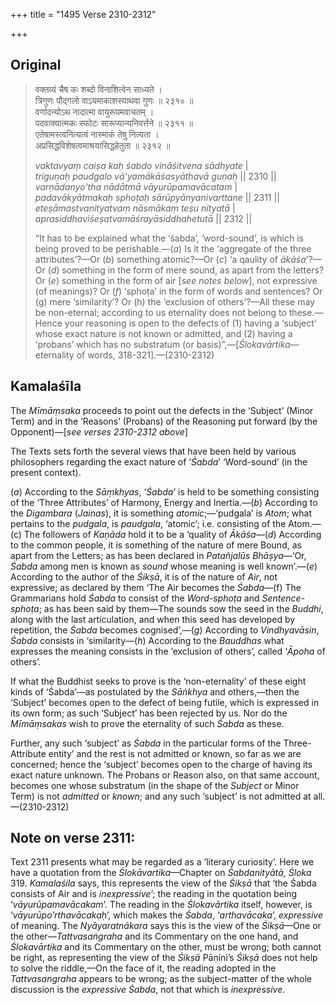 +++
title = "1495 Verse 2310-2312"

+++
## Original 
>
> वक्तव्यं चैष कः शब्दो विनाशित्वेन साध्यते ।  
> त्रिगुणः पौद्गलो वाऽयमाकाशस्याथवा गुणः ॥ २३१० ॥  
> वर्णादन्योऽथ नादात्मा वायुरूपमवाचतम् ।  
> पदवाक्यात्मकः स्फोटः सारूप्यान्यनिवर्त्तने ॥ २३११ ॥  
> एतेषामस्त्वनित्यत्वं नास्माकं तेषु नित्यता ।  
> अप्रसिद्धविशेषत्वमाश्रयासिद्धहेतुता ॥ २३१२ ॥ 
>
> *vaktavyaṃ caiṣa kaḥ śabdo vināśitvena sādhyate* \|  
> *triguṇaḥ paudgalo vā'yamākāśasyāthavā guṇaḥ* \|\| 2310 \|\|  
> *varṇādanyo'tha nādātmā vāyurūpamavācatam* \|  
> *padavākyātmakaḥ sphoṭaḥ sārūpyānyanivarttane* \|\| 2311 \|\|  
> *eteṣāmastvanityatvaṃ nāsmākaṃ teṣu nityatā* \|  
> *aprasiddhaviśeṣatvamāśrayāsiddhahetutā* \|\| 2312 \|\| 
>
> “It has to be explained what the ‘śabda’, ‘word-sound’, is which is being proved to be perishable.—(*a*) Is it the ‘aggregate of the three attributes’?—Or (*b*) something atomic?—Or (*c*) ‘a qaulity of *ākāśa*’?—Or (*d*) something in the form of mere sound, as apart from the letters? Or (*e*) something in the form of air [*see notes below*], not expressive (of meanings)? Or (*f*) ‘sphoṭa’ in the form of words and sentences? Or (g) mere ‘similarity’? Or (h) the ‘exclusion of others’?—All these may be non-eternal; according to us eternality does not belong to these.—Hence your reasoning is open to the defects of (1) having a ‘subject’ whose exact nature is not known or admitted, and (2) having a ‘probans’ which has no substratum (or basis)”,—[*Ślokavārtika*—eternality of words, 318-321].—(2310-2312)



## Kamalaśīla

The *Mīmāṃsaka* proceeds to point out the defects in the ‘Subject’ (Minor Term) and in the ‘Reasons’ (Probans) of the Reasoning put forward (by the Opponent)—[*see verses 2310-2312 above*]

The Texts sets forth the several views that have been held by various philosophers regarding the exact nature of ‘*Śabda*’ ‘Word-sound’ (in the present context).

(*a*) According to the *Sāṃkhyas*, ‘*Śabda*’ is held to be something consisting of the ‘Three Attributes’ of Harmony, Energy and Inertia.—(*b*) According to the *Digambara* (*Jainas*), it is something *atomic*;—‘pudgala’ is *Atom*; what pertains to the *pudgala*, is *paudgala*, ‘atomic’; i.e. consisting of the Atom.—(c) The followers of *Kaṇāda* hold it to be a ‘quality of *Ākāśa*—(*d*) According to the common people, it is something of the nature of mere Bound, as apart from the Letters; as has been declared in *Patañjalūs Bhāṣya*—‘Or, *Śabda* among men is known as *sound* whose meaning is well known’.—(*e*) According to the author of the *Śikṣā*, it is of the nature of *Air*, not expressive; as declared by them ‘The Air becomes the *Śabda*—(f) The Grammarians hold *Śabda* to consist of the *Word-sphoṭa* and *Sentence-sphoṭa*; as has been said by them—The sounds sow the seed in the *Buddhi*, along with the last articulation, and when this seed has developed by repetition, the *Śabda* becomes cognised’,—(*g*) According to *Vindhyavāsin*, *Śabda* consists in ‘similarity—(*h*) According to the *Bauddhas* what expresses the meaning consists in the ‘exclusion of others’, called ‘*Āpoha* of others’.

If what the Buddhist seeks to prove is the ‘non-eternality’ of these eight kinds of ‘Śabda’—as postulated by the *Sāṅkhya* and others,—then the ‘Subject’ becomes open to the defect of being futile, which is expressed in its own form; as such ‘Subject’ has been rejected by us. Nor do the *Mīmāṃsakas* wish to prove the eternality of such *Śabda* as these.

Further, any such ‘subject’ as *Śabda* in the particular forms of the Three-Attribute entity’ and the rest is not admitted or known, so far as we are concerned; hence the ‘subject’ becomes open to the charge of having its exact nature unknown. The Probans or Reason also, on that same account, becomes one whose substratum (in the shape of the *Subject* or Minor Term) is not *admitted* or *known*; and any such ‘subject’ is not admitted at all.—(2310-2312)

## Note on verse 2311:

Text 2311 presents what may be regarded as a ‘literary curiosity’. Here we have a quotation from the *Ślokāvartika*—Chapter on *Śabdanityātā, Śloka* 319. *Kamalaśila* says, this represents the view of the *Śikṣā* that ‘the Śabda consists of Air and is *inexpressive*’; the reading in the quotation being ‘*vāyurūpamavācakam*’. The reading in the *Ślokavārtika* itself, however, is ‘*vāyurūpo’rthavācakaḥ*’, which makes the *Śabda*, ‘*arthavācaka*’, *expressive* of meaning. The *Nyāyaratnākara* says this is the view of the *Śikṣā*—One or the other—*Tattvasaṅgraha* and its Commentary on the one hand, and *Ślokavārtika* and its Commentary on the other, must be wrong; both cannot be right, as representing the view of the *Śikṣā* Pāṇini’s *Śikṣā* does not help to solve the riddle,—On the face of it, the reading adopted in the *Tattvasangraha* appears to be wrong; as the subject-matter of the whole discussion is the *expressive Śabda*, not that which is *inexpressive*.


